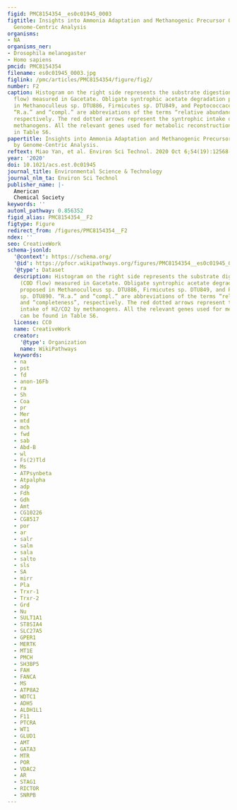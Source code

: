 ```yaml
---
figid: PMC8154354__es0c01945_0003
figtitle: Insights into Ammonia Adaptation and Methanogenic Precursor Oxidation by
  Genome-Centric Analysis
organisms:
- NA
organisms_ner:
- Drosophila melanogaster
- Homo sapiens
pmcid: PMC8154354
filename: es0c01945_0003.jpg
figlink: /pmc/articles/PMC8154354/figure/fig2/
number: F2
caption: Histogram on the right side represents the substrate digestion profile (COD
  flow) measured in Gacetate. Obligate syntrophic acetate degradation pathway proposed
  in Methanoculleus sp. DTU886, Firmicutes sp. DTU849, and Peptococcaceae sp. DTU890.
  “R.a.” and “compl.” are abbreviations of the terms “relative abundance” and “completeness”,
  respectively. The red dotted arrows represent the syntrophic intake of H2/CO2 by
  methanogens. All the relevant genes used for metabolic reconstruction can be found
  in Table S6.
papertitle: Insights into Ammonia Adaptation and Methanogenic Precursor Oxidation
  by Genome-Centric Analysis.
reftext: Miao Yan, et al. Environ Sci Technol. 2020 Oct 6;54(19):12568-12582.
year: '2020'
doi: 10.1021/acs.est.0c01945
journal_title: Environmental Science & Technology
journal_nlm_ta: Environ Sci Technol
publisher_name: |-
  American
  Chemical Society
keywords: ''
automl_pathway: 0.856352
figid_alias: PMC8154354__F2
figtype: Figure
redirect_from: /figures/PMC8154354__F2
ndex: ''
seo: CreativeWork
schema-jsonld:
  '@context': https://schema.org/
  '@id': https://pfocr.wikipathways.org/figures/PMC8154354__es0c01945_0003.html
  '@type': Dataset
  description: Histogram on the right side represents the substrate digestion profile
    (COD flow) measured in Gacetate. Obligate syntrophic acetate degradation pathway
    proposed in Methanoculleus sp. DTU886, Firmicutes sp. DTU849, and Peptococcaceae
    sp. DTU890. “R.a.” and “compl.” are abbreviations of the terms “relative abundance”
    and “completeness”, respectively. The red dotted arrows represent the syntrophic
    intake of H2/CO2 by methanogens. All the relevant genes used for metabolic reconstruction
    can be found in Table S6.
  license: CC0
  name: CreativeWork
  creator:
    '@type': Organization
    name: WikiPathways
  keywords:
  - na
  - pst
  - fd
  - anon-16Fb
  - ra
  - Sh
  - Coa
  - pr
  - Mer
  - mtd
  - mch
  - fwd
  - sab
  - Abd-B
  - wl
  - Fs(2)Tld
  - Ms
  - ATPsynbeta
  - Atpalpha
  - adp
  - Fdh
  - Gdh
  - Amt
  - CG10226
  - CG8517
  - por
  - ar
  - salr
  - salm
  - sala
  - salto
  - sls
  - SA
  - mirr
  - Pla
  - Trxr-1
  - Trxr-2
  - Grd
  - Nu
  - SULT1A1
  - ST8SIA4
  - SLC27A5
  - GPER1
  - MERTK
  - MT1E
  - PMCH
  - SH3BP5
  - FAH
  - FANCA
  - MS
  - ATP8A2
  - WDTC1
  - ADH5
  - ALDH1L1
  - F11
  - PTCRA
  - WT1
  - GLUD1
  - AMT
  - GATA3
  - MTR
  - POR
  - VDAC2
  - AR
  - STAG1
  - RICTOR
  - SNRPB
---
```


